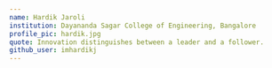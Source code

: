 ```yaml
---
name: Hardik Jaroli
institution: Dayananda Sagar College of Engineering, Bangalore
profile_pic: hardik.jpg
quote: Innovation distinguishes between a leader and a follower.
github_user: imhardikj
---
```

